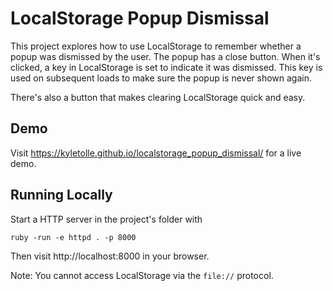 # LocalStorage Popup Dismissal

This project explores how to use LocalStorage to remember whether a popup was dismissed by the user. The popup has a close button. When it's clicked, a key in LocalStorage is set to indicate it was dismissed. This key is used on subsequent loads to make sure the popup is never shown again.

There's also a button that makes clearing LocalStorage quick and easy.

## Demo

Visit https://kyletolle.github.io/localstorage_popup_dismissal/ for a live demo.

## Running Locally

Start a HTTP server in the project's folder with

```
ruby -run -e httpd . -p 8000
```

Then visit http://localhost:8000 in your browser.

Note: You cannot access LocalStorage via the `file://` protocol.